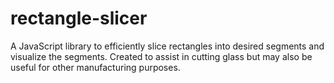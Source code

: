 # rectangle-slicer
A JavaScript library to efficiently slice rectangles into desired segments and visualize the segments.  Created to assist in cutting glass but may also be useful for other manufacturing purposes.
